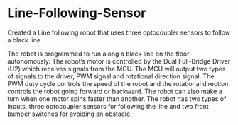 # Line-Following-Sensor
Created a Line following robot that uses three optocoupler sensors to follow a black line

The robot is programmed to run along a black line on the floor autonomously.
The robot’s motor is controlled by the Dual Full-Bridge Driver (U2) which receives
signals from the MCU. The MCU will output two types of signals to the driver, PWM
signal and rotational direction signal. The PWM duty cycle controls the speed of the
robot and the rotational direction controls the robot going forward or backward. The
robot can also make a turn when one motor spins faster than another. The robot has two
types of inputs, three optocoupler sensors for following the line and two front bumper
switches for avoiding an obstacle.
